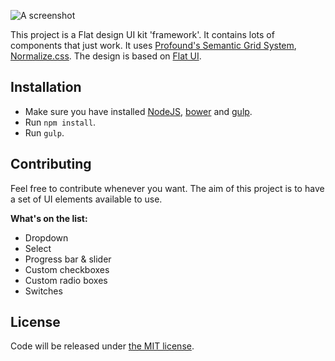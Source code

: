 ![A screenshot](http://i.imgur.com/WbgbmGx.png)

This project is a Flat design UI kit 'framework'. It contains lots of components that just work. It uses [Profound's Semantic Grid System](http://www.profoundgrid.com), [Normalize.css](http://necolas.github.io/normalize.css/). The design is based on [Flat UI](http://designmodo.github.io/Flat-UI/).


## Installation

* Make sure you have installed [NodeJS](http://nodejs.org), [bower](http://bower.io) and [gulp](http://gulpjs.com).
* Run `npm install`.
* Run `gulp`.


## Contributing

Feel free to contribute whenever you want. The aim of this project is to have a set of UI elements available to use.

**What's on the list:**
* Dropdown
* Select
* Progress bar & slider
* Custom checkboxes
* Custom radio boxes
* Switches

## License
Code will be released under [the MIT license](LICENSE).
